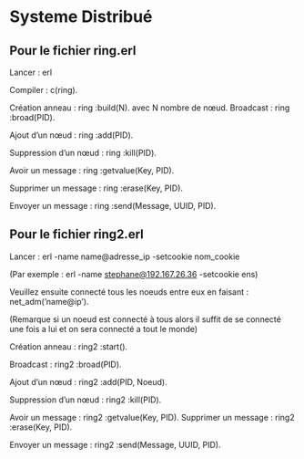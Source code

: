 # Systeme Distribué


## Pour le fichier ring.erl


Lancer : erl

Compiler : c(ring).

Création anneau : ring :build(N). avec N nombre de nœud. Broadcast : ring :broad(PID).

Ajout d’un nœud : ring :add(PID).

Suppression d’un nœud : ring :kill(PID).

Avoir un message : ring :getvalue(Key, PID).

Supprimer un message : ring :erase(Key, PID).

Envoyer un message : ring :send(Message, UUID, PID).


## Pour le fichier ring2.erl

Lancer : erl -name name@adresse_ip -setcookie nom_cookie

(Par exemple : erl -name stephane@192.167.26.36 -setcookie ens)


Veuillez ensuite connecté tous les noeuds entre eux en faisant : net_adm(’name@ip’).

(Remarque si un noeud est connecté à tous alors il suffit de se connecté une fois a lui et on sera connecté a tout le monde)

Création anneau : ring2 :start().

Broadcast : ring2 :broad(PID).

Ajout d’un nœud : ring2 :add(PID, Noeud).

Suppression d’un nœud : ring2 :kill(PID).

Avoir un message : ring2 :getvalue(Key, PID). Supprimer un message : ring2 :erase(Key, PID).

Envoyer un message : ring2 :send(Message, UUID, PID).